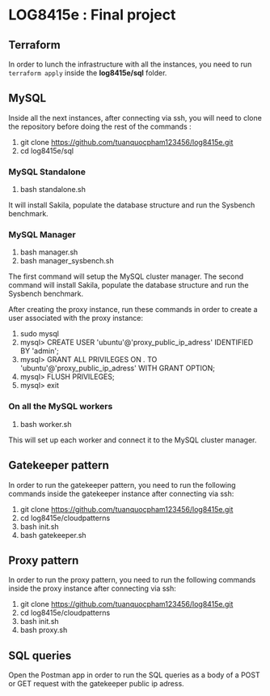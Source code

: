 # LOG8415e : Final project

## Terraform
In order to lunch the infrastructure with all the instances, you need to run ```terraform apply``` inside the **log8415e/sql** folder.

## MySQL
Inside all the next instances, after connecting via ssh, you will need to clone the repository before doing the rest of the commands :
1. git clone https://github.com/tuanquocpham123456/log8415e.git
2. cd log8415e/sql

### MySQL Standalone
1. bash standalone.sh

It will install Sakila, populate the database structure and run the Sysbench benchmark.
### MySQL Manager
1. bash manager.sh
2. bash manager_sysbench.sh

The first command will setup the MySQL cluster manager.
The second command will install Sakila, populate the database structure and run the Sysbench benchmark.

After creating the proxy instance, run these commands in order to create a user associated with the proxy instance:
1. sudo mysql
2. mysql> CREATE USER 'ubuntu'@'proxy_public_ip_adress' IDENTIFIED BY 'admin';
3. mysql> GRANT ALL PRIVILEGES ON *.* TO 'ubuntu'@'proxy_public_ip_adress' WITH GRANT OPTION;
4. mysql> FLUSH PRIVILEGES;
4. mysql> exit

### On all the MySQL workers
1. bash worker.sh

This will set up each worker and connect it to the MySQL cluster manager.

## Gatekeeper pattern
In order to run the gatekeeper pattern, you need to run the following commands inside the gatekeeper instance after connecting via ssh:
1. git clone https://github.com/tuanquocpham123456/log8415e.git
2. cd log8415e/cloudpatterns
3. bash init.sh
4. bash gatekeeper.sh

## Proxy pattern
In order to run the proxy pattern, you need to run the following commands inside the proxy instance after connecting via ssh:
1. git clone https://github.com/tuanquocpham123456/log8415e.git
2. cd log8415e/cloudpatterns
3. bash init.sh
4. bash proxy.sh

## SQL queries
Open the Postman app in order to run the SQL queries as a body of a POST or GET request with the gatekeeper public ip adress.
